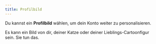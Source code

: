 ```yaml
---
title: Profilbild
---
```


Du kannst ein **Profilbild** wählen, um dein Konto weiter zu personalisieren.

Es kann ein Bild von dir, deiner Katze oder deiner Lieblings-Cartoonfigur sein. Sie tun das.
